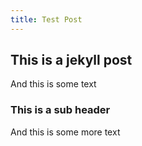 ```yaml
---
title: Test Post
---
```


## This is a jekyll post

And this is some text

### This is a sub header

And this is some more text